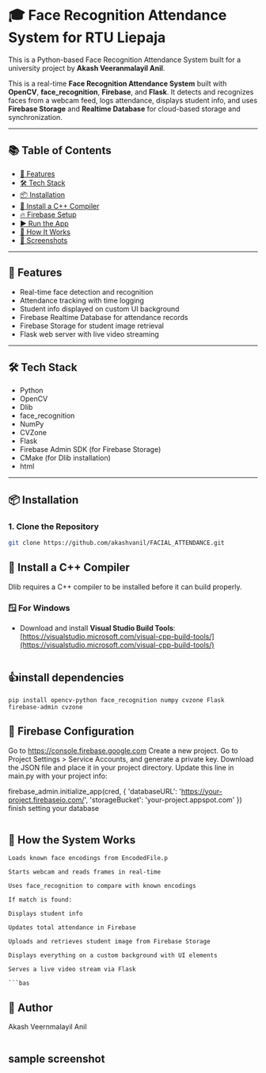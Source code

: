# 🎓 Face Recognition Attendance System for RTU Liepaja 

This is a Python-based Face Recognition Attendance System built for a university project by **Akash Veeranmalayil Anil**. 

This is a real-time **Face Recognition Attendance System** built with **OpenCV**, **face_recognition**, **Firebase**, and **Flask**. It detects and recognizes faces from a webcam feed, logs attendance, displays student info, and uses **Firebase Storage** and **Realtime Database** for cloud-based storage and synchronization.

---
## 📚 Table of Contents

- [🚀 Features](#-features)
- [🛠️ Tech Stack](#️-tech-stack)
- [📦 Installation](#-installation)
- [🧰 Install a C++ Compiler](#-install-a-c-compiler)
- [🔥 Firebase Setup](#-firebase-setup)
- [▶️ Run the App](#️-run-the-app)
- [🧠 How It Works](#-how-it-works)
- [📸 Screenshots](#-screenshots)

---
## 🚀 Features

- Real-time face detection and recognition
- Attendance tracking with time logging
- Student info displayed on custom UI background
- Firebase Realtime Database for attendance records
- Firebase Storage for student image retrieval
- Flask web server with live video streaming


---

## 🛠️ Tech Stack

- Python
- OpenCV
- Dlib
- face_recognition
- NumPy
- CVZone
- Flask
- Firebase Admin SDK (for Firebase Storage)
- CMake (for Dlib installation)
- html

---

## 📦 Installation

### 1. Clone the Repository
```bash
git clone https://github.com/akashvanil/FACIAL_ATTENDANCE.git
```

## 🧰 Install a C++ Compiler

Dlib requires a C++ compiler to be installed before it can build properly.

### 🪟 For Windows
- Download and install **Visual Studio Build Tools**:  
  [https://visualstudio.microsoft.com/visual-cpp-build-tools/](https://visualstudio.microsoft.com/visual-cpp-build-tools/)
``` bash
```

## 👍install dependencies
```
pip install opencv-python face_recognition numpy cvzone Flask firebase-admin cvzone
```

## 🧪 Firebase Configuration
Go to https://console.firebase.google.com
Create a new project.
Go to Project Settings > Service Accounts, and generate a private key.
Download the JSON file and place it in your project directory.
Update this line in main.py with your project info:

firebase_admin.initialize_app(cred, {
    'databaseURL': 'https://your-project.firebaseio.com/',
    'storageBucket': 'your-project.appspot.com'
})
finish setting your database 
```
```
## 🧪 How the System Works
```
Loads known face encodings from EncodedFile.p

Starts webcam and reads frames in real-time

Uses face_recognition to compare with known encodings

If match is found:

Displays student info

Updates total attendance in Firebase

Uploads and retrieves student image from Firebase Storage

Displays everything on a custom background with UI elements

Serves a live video stream via Flask

```bas
```
## 🙌 Author
Akash Veernmalayil Anil

```bash
```

## sample screenshot




